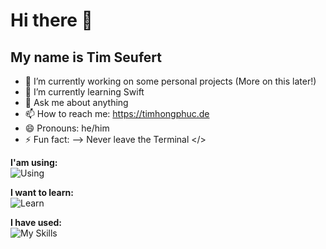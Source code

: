 # Hi there 👋
## My name is Tim Seufert

- 🔭 I’m currently working on some personal projects (More on this later!)
- 🌱 I’m currently learning Swift
- 💬 Ask me about anything 
- 📫 How to reach me: https://timhongphuc.de
- 😄 Pronouns: he/him
- ⚡ Fun fact: 
-->
   Never leave the Terminal </>

**I'am using:** <br>
![Using](https://skillicons.dev/icons?i=swift,stackoverflow,obsidian,discord)

**I want to learn:** <br>
![Learn](https://skillicons.dev/icons?i=astro,supabase,ts,react,docker,py)

**I have used:** <br>
![My Skills](https://skillicons.dev/icons?i=github,figma,postman,vscode,linux,arch,raspberrypi,ubuntu,gatsby,vercel,notion,kali,replit,robloxstudio,unity)
